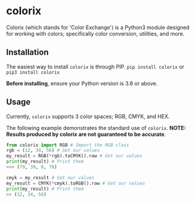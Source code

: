 # colorix
Colorix (which stands for 'Color Exchange') is a Python3 module designed for working with colors; specifically color conversion, utilities, and more.

## Installation
The easiest way to install `colorix` is through PIP.
`pip install colorix` or `pip3 install colorix`

**Before installing**, ensure your Python version is 3.6 or above.

## Usage
Currently, `colorix` supports 3 color spaces; RGB, CMYK, and HEX.

The following example demonstrates the standard use of `colorix`.
**NOTE: Results produced by colorix are not guaranteed to be accurate**.

```py
from colorix import RGB # Import the RGB class
rgb = (12, 34, 56) # Set our values
my_result = RGB(*rgb).toCMYK().raw # Get our values
print(my_result) # Print them
>>> (79, 39, 0, 78)

cmyk = my_result # Set our values
my_result = CMYK(*cmyk).toRGB().raw # Get our values
print(my_result) # Print them
>> (12, 34, 56)
```
